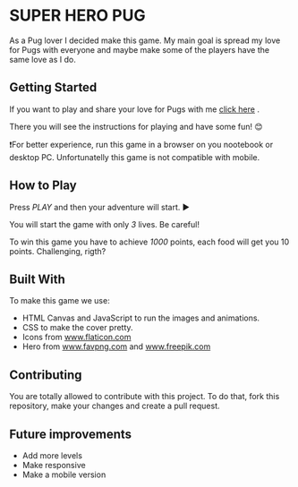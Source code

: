 # SUPER HERO PUG 
As a Pug lover I decided make this game. My main goal is spread my love for Pugs with everyone and maybe make some of the players have the same love as I do. 

## Getting Started
If you want to play and share your love for Pugs with me [click here](https://nymalone.github.io/super-hero-pug/) .

There you will see the instructions for playing and have some fun! :blush:

:exclamation:For better experience, run this game in a browser on you nootebook or desktop PC. Unfortunatelly this game is not compatible with mobile.

## How to Play
Press *PLAY* and then your adventure will start. :arrow_forward:

You will start the game with only *3* lives. Be careful! 

To win this game you have to achieve *1000* points, each food will get you 10 points. Challenging, rigth? 

## Built With
To make this game we use: 

* HTML Canvas and JavaScript to run the images and animations.
* CSS to make the cover pretty. 
* Icons from www.flaticon.com
* Hero from www.favpng.com and www.freepik.com

## Contributing
You are totally allowed to contribute with this project. To do that, fork this repository, make your changes and create a pull request. 

## Future improvements
* Add more levels 
* Make responsive 
* Make a mobile version
